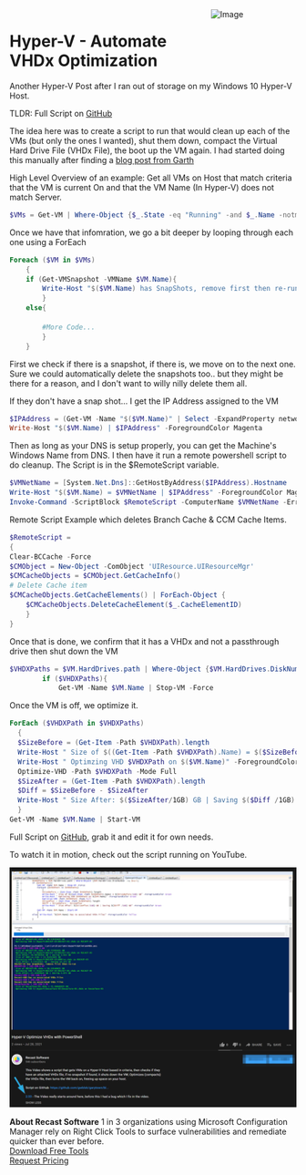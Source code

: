 <img style="float: right;" src="https://docs.recastsoftware.com/media/Recast-Logo-Dark_Horizontal_nav.png"  alt="Image" height="43" width="150">

# Hyper-V - Automate VHDx Optimization

Another Hyper-V Post after I ran out of storage on my Windows 10 Hyper-V Host.

TLDR: Full Script on [GitHub](https://github.com/gwblok/garytown/blob/master/HyperV/HyperVOptimizeVHDxFiles.ps1)

The idea here was to create a script to run that would clean up each of the VMs (but only the ones I wanted), shut them down, compact the Virtual Hard Drive File (VHDx File), the boot up the VM again.  I had started doing this manually after finding a [blog post from Garth](https://askgarth.com/blog/how-to-compact-and-shrink-the-size-of-a-vhd-file/)

High Level Overview of an example:
Get all VMs on Host that match criteria that the VM is current On and that the VM Name (In Hyper-V) does not match Server.
```PowerShell
$VMs = Get-VM | Where-Object {$_.State -eq "Running" -and $_.Name -notmatch "Server"}
```
Once we have that infomration, we go a bit deeper by looping through each one using a ForEach

```PowerShell
Foreach ($VM in $VMs)
    {
    if (Get-VMSnapshot -VMName $VM.Name){
        Write-Host "$($VM.Name) has SnapShots, remove first then re-run" -ForegroundColor Yellow
        }
    else{

        #More Code...
        }
    }
```

First we check if there is a snapshot, if there is, we move on to the next one.  Sure we could automatically delete the snapshots too.. but they might be there for a reason, and I don't want to willy nilly delete them all.

If they don't have a snap shot... I get the IP Address assigned to the VM

```PowerShell
$IPAddress = (Get-VM -Name "$($VM.Name)" | Select -ExpandProperty networkadapters).IPAddresses | Select-Object -First 1
Write-Host "$($VM.Name) | $IPAddress" -ForegroundColor Magenta
```

Then as long as your DNS is setup properly, you can get the Machine's Windows Name from DNS.  I then have it run a remote powershell script to do cleanup.  The Script is in the $RemoteScript variable. 

```PowerShell
$VMNetName = [System.Net.Dns]::GetHostByAddress($IPAddress).Hostname
Write-Host "$($VM.Name) = $VMNetName | $IPAddress" -ForegroundColor Magenta
Invoke-Command -ScriptBlock $RemoteScript -ComputerName $VMNetName -ErrorAction Stop
```
Remote Script Example which deletes Branch Cache & CCM Cache Items.
```PowerShell
$RemoteScript = 
{  
Clear-BCCache -Force
$CMObject = New-Object -ComObject 'UIResource.UIResourceMgr' 
$CMCacheObjects = $CMObject.GetCacheInfo() 
# Delete Cache item 
$CMCacheObjects.GetCacheElements() | ForEach-Object { 
    $CMCacheObjects.DeleteCacheElement($_.CacheElementID)
    }
}
```
Once that is done, we confirm that it has a VHDx and not a passthrough drive then shut down the VM
``` PowerShell
$VHDXPaths = $VM.HardDrives.path | Where-Object {$VM.HardDrives.DiskNumber -eq $null}
        if ($VHDXPaths){
            Get-VM -Name $VM.Name | Stop-VM -Force
```
Once the VM is off, we optimize it.

```PowerShell
ForEach ($VHDXPath in $VHDXPaths)
  {
  $SizeBefore = (Get-Item -Path $VHDXPath).length
  Write-Host " Size of $((Get-Item -Path $VHDXPath).Name) = $($SizeBefore/1GB) GB" -ForegroundColor Green
  Write-Host " Optimzing VHD $VHDXPath on $($VM.Name)" -ForegroundColor Green
  Optimize-VHD -Path $VHDXPath -Mode Full
  $SizeAfter = (Get-Item -Path $VHDXPath).length
  $Diff = $SizeBefore - $SizeAfter
  Write-Host " Size After: $($SizeAfter/1GB) GB | Saving $($Diff /1GB) GB" -ForegroundColor Green
  }
Get-VM -Name $VM.Name | Start-VM
```

Full Script on [GitHub](https://github.com/gwblok/garytown/blob/master/HyperV/HyperVOptimizeVHDxFiles.ps1), grab it and edit it for own needs.

To watch it in motion, check out the script running on YouTube.

[![HyperV Optimize 01](media/HyperVOptimize01.png)](https://www.youtube.com/watch?v=XNrcSqan_bg)

**About Recast Software**
1 in 3 organizations using Microsoft Configuration Manager rely on Right Click Tools to surface vulnerabilities and remediate quicker than ever before.  
[Download Free Tools](https://www.recastsoftware.com/?utm_source=cmdocs&utm_medium=referral&utm_campaign=cmdocs#formarea)  
[Request Pricing](https://www.recastsoftware.com/pricing?utm_source=cmdocs&utm_medium=referral&utm_campaign=cmdocs)
